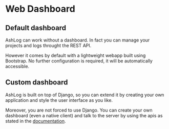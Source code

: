 # Web Dashboard

## Default dashboard

AshLog can work without a dashboard. In fact you can manage your projects and logs throught the REST API.

However it comes by default with a lightweight webapp built using Bootstrap. No further configuration is required, it will be automatically accessible.

## Custom dashboard

AshLog is built on top of Django, so you can extend it by creating your own application and style the user interface as you like.

Moreover, you are not forced to use Django. You can create your own dashboard (even a native client) and talk to the server by using the apis as stated in the [documentation](/rest-api/endpoint).